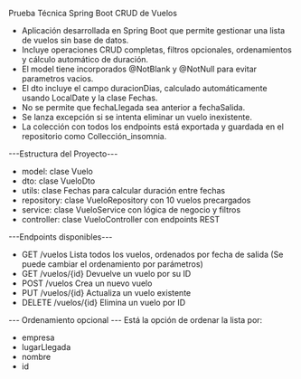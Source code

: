 Prueba Técnica Spring Boot
CRUD de Vuelos

- Aplicación desarrollada en Spring Boot que permite gestionar una lista de vuelos sin base de datos. 
- Incluye operaciones CRUD completas, filtros opcionales, ordenamientos y cálculo automático de duración.
- El model tiene incorporados @NotBlank y @NotNull para evitar parametros vacios.
- El dto incluye el campo duracionDias, calculado automáticamente usando LocalDate y la clase Fechas.
- No se permite que fechaLlegada sea anterior a fechaSalida.
- Se lanza excepción si se intenta eliminar un vuelo inexistente.
- La colección con todos los endpoints está exportada y guardada en el repositorio como Collección_insomnia.


---Estructura del Proyecto---

- model: clase Vuelo
- dto: clase VueloDto 
- utils: clase Fechas para calcular duración entre fechas
- repository: clase VueloRepository con 10 vuelos precargados
- service: clase VueloService con lógica de negocio y filtros
- controller: clase VueloController con endpoints REST

---Endpoints disponibles---

- GET	/vuelos	Lista todos los vuelos, ordenados por fecha de salida (Se puede cambiar el ordenamiento por parámetros)
- GET	/vuelos/{id}	Devuelve un vuelo por su ID
- POST	/vuelos	Crea un nuevo vuelo
- PUT	/vuelos/{id}	Actualiza un vuelo existente
- DELETE	/vuelos/{id}	Elimina un vuelo por ID


--- Ordenamiento opcional ---
Está la opción de ordenar la lista por:

- empresa
- lugarLlegada
- nombre
- id

